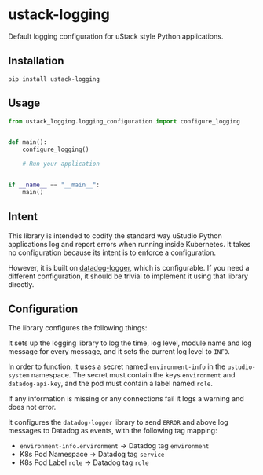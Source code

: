 # ustack-logging

Default logging configuration for uStack style Python applications.

## Installation ##

```
pip install ustack-logging
```

## Usage ##

```python
from ustack_logging.logging_configuration import configure_logging


def main():
    configure_logging()

    # Run your application


if __name__ == "__main__":
    main()
```

## Intent ##

This library is intended to codify the standard way uStudio Python
applications log and report errors when running inside Kubernetes. It
takes no configuration because its intent is to enforce a
configuration.

However, it is built on [datadog-logger](https://github.com/ustudio/datadog-logger),
which is configurable. If you need a different configuration, it
should be trivial to implement it using that library directly.

## Configuration ##

The library configures the following things:

It sets up the logging library to log the time, log level, module name
and log message for every message, and it sets the current log level
to `INFO`.

In order to function, it uses a secret named `environment-info` in the
`ustudio-system` namespace. The secret must contain the keys
`environment` and `datadog-api-key`, and the pod must contain a label
named `role`.

If any information is missing or any connections fail it logs a
warning and does not error.

It configures the `datadog-logger` library to send `ERROR` and above
log messages to Datadog as events, with the following tag mapping:

* `environment-info.environment` -> Datadog tag `environment`
* K8s Pod Namespace -> Datadog tag `service`
* K8s Pod Label `role` -> Datadog tag `role`
